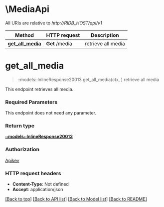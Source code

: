 # \MediaApi

All URIs are relative to *http://RIDB_HOST/api/v1*

Method | HTTP request | Description
------------- | ------------- | -------------
[**get_all_media**](MediaApi.md#get_all_media) | **Get** /media | retrieve all media


# **get_all_media**
> ::models::InlineResponse20013 get_all_media(ctx, )
retrieve all media

This endpoint retrieves all media.

### Required Parameters
This endpoint does not need any parameter.

### Return type

[**::models::InlineResponse20013**](inline_response_200_13.md)

### Authorization

[Apikey](../README.md#Apikey)

### HTTP request headers

 - **Content-Type**: Not defined
 - **Accept**: application/json

[[Back to top]](#) [[Back to API list]](../README.md#documentation-for-api-endpoints) [[Back to Model list]](../README.md#documentation-for-models) [[Back to README]](../README.md)

